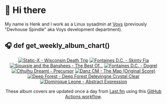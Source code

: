 # 👋 Hi there

My name is Henk and I work as a Linux sysadmin at <a href="https://www.voys.co/about/">Voys</a> (previously "Devhouse Spindle" aka Voys development department).

## 🎧 def get_weekly_album_chart()
<!-- lastfm -->
<p align="center"><a href="https://www.last.fm/music/Static-X/Wisconsin+Death+Trip"><img src="https://lastfm.freetls.fastly.net/i/u/64s/701e27d7f5026ce85c03e54209934a56.jpg" title="Static-X - Wisconsin Death Trip"></a> <a href="https://www.last.fm/music/Fontaines+D.C./Skinty+Fia"><img src="https://lastfm.freetls.fastly.net/i/u/64s/7384e60ccd4592662d959e2ec5335864.jpg" title="Fontaines D.C. - Skinty Fia"></a> <a href="https://www.last.fm/music/Siouxsie+and+the+Banshees/The+Best+Of..."><img src="https://lastfm.freetls.fastly.net/i/u/64s/6957aae4fe05469a9ccde9e84c109a05.jpg" title="Siouxsie and the Banshees - The Best Of..."></a> <a href="https://www.last.fm/music/Fontaines+D.C./Dogrel"><img src="https://lastfm.freetls.fastly.net/i/u/64s/a6e4705a174dcf7b423e82ed06038263.jpg" title="Fontaines D.C. - Dogrel"></a> <a href="https://www.last.fm/music/Cthulhu+Dreamt/Precursor"><img src="https://lastfm.freetls.fastly.net/i/u/64s/9c249094bf1dbf0b7e055f5c4ea98071.jpg" title="Cthulhu Dreamt - Precursor"></a> <a href="https://www.last.fm/music/Danz+CM/The+Map+(Original+Score)"><img src="https://lastfm.freetls.fastly.net/i/u/64s/2822c96bfb4b5b5fd5fc4bb6accd1c11.jpg" title="Danz CM - The Map (Original Score)"></a> <a href="https://www.last.fm/music/Deep+Forest/Deep+Forest+Delevingne+Crystal+Clear"><img src="https://lastfm.freetls.fastly.net/i/u/64s/17e986a78471a328d8d4c4f14324e489.jpg" title="Deep Forest - Deep Forest Delevingne Crystal Clear"></a> <a href="https://www.last.fm/music/Dominique+Leone/Abstract+Expression"><img src="https://lastfm.freetls.fastly.net/i/u/64s/1860a6210be24a2a85d23ef6c4e13b78.png" title="Dominique Leone - Abstract Expression"></a> </p>

<p align="center">These album covers are updated once a day from <a href="https://www.last.fm/user/hbokh">Last.fm</a> using this <a href="https://github.com/marketplace/actions/lastfm-to-markdown">GitHub Actions workflow</a>.</p>
